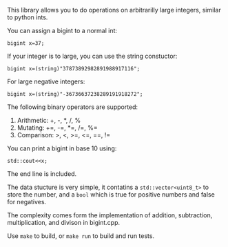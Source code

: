 This library allows you to do operations on arbitrarilly large integers, similar to 
python ints.

You can assign a bigint to a normal int:

	bigint x=37;

If your integer is to large, you can use the string constuctor:

	bigint x=(string)"37873892982891988917116";

For large negative integers:

	bigint x=(string)"-36736637238289191918272";

The following binary operators are supported:
1. Arithmetic: +, -, \*, /, %
1. Mutating: +=, -=, \*=, /=, %=
1. Comparison: >, <, >=, <=, ==, !=

You can print a bigint in base 10 using:
	
	std::cout<<x;

The end line is included.

The data stucture is very simple, it contatins a `std::vector<uint8_t>` to store
the number, and a `bool` which is true for positive numbers and false for negatives.

The complexity comes form the implementation of addition, subtraction, 
multiplication, and divison in bigint.cpp. 

Use `make` to build, or `make run` to build and run tests.

